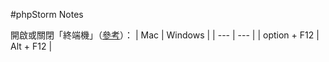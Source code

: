 #phpStorm Notes

開啟或關閉「終端機」（[參考](https://intellij-support.jetbrains.com/hc/en-us/community/posts/115000166250-Shortcut-to-switch-between-editor-and-terminal-)）：
| Mac | Windows |
| --- | --- |
| option + F12 | Alt + F12 |